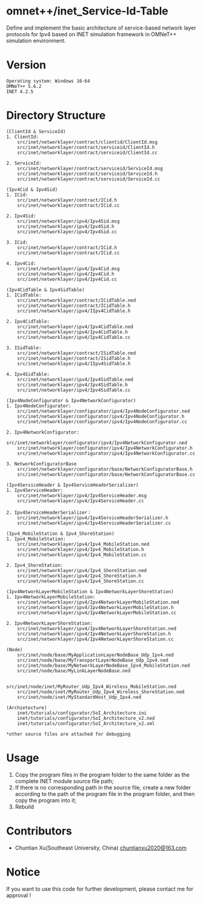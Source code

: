 # omnet++/inet_Service-Id-Table 
Define and implement the basic architecture of service-based network layer protocols for Ipv4 based on INET simulation framework in OMNeT++ simulation environment.
# Version
	Operating system: Windows 10-64
	OMNeT++ 5.6.2
	INET 4.2.5
# Directory Structure
	(ClientId & ServiceId)
	1. ClientId:
		src/inet/networklayer/contract/clientid/ClientId.msg
		src/inet/networklayer/contract/serviceid/ClientId.h
		src/inet/networklayer/contract/serviceid/ClientId.cc
		
	2. ServiceId:
		src/inet/networklayer/contract/serviceid/ServiceId.msg
		src/inet/networklayer/contract/serviceid/ServiceId.h
		src/inet/networklayer/contract/serviceid/ServiceId.cc

	(Ipv4Cid & Ipv4Sid)
	1. ICid:
		src/inet/networklayer/contract/ICid.h
		src/inet/networklayer/contract/ICid.cc
		
	2. Ipv4Sid:
		src/inet/networklayer/ipv4/Ipv4Sid.msg
		src/inet/networklayer/ipv4/Ipv4Sid.h
		src/inet/networklayer/ipv4/Ipv4Sid.cc
		
	3. ICid:
		src/inet/networklayer/contract/ICid.h
		src/inet/networklayer/contract/ICid.cc

	4. Ipv4Cid:
		src/inet/networklayer/ipv4/Ipv4Cid.msg
		src/inet/networklayer/ipv4/Ipv4Cid.h
		src/inet/networklayer/ipv4/Ipv4Cid.cc
		
	(Ipv4CidTable & Ipv4SidTable)
	1. ICidTable:
		src/inet/networklayer/contract/ICidTable.ned
		src/inet/networklayer/contract/ICidTable.h
		src/inet/networklayer/ipv4/IIpv4CidTable.h
		
	2. Ipv4CidTable:
		src/inet/networklayer/ipv4/Ipv4CidTable.ned
		src/inet/networklayer/ipv4/Ipv4CidTable.h
		src/inet/networklayer/ipv4/Ipv4CidTable.cc

	3. ISidTable:
		src/inet/networklayer/contract/ISidTable.ned
		src/inet/networklayer/contract/ISidTable.h
		src/inet/networklayer/ipv4/IIpv4SidTable.h
		
	4. Ipv4SidTable:
		src/inet/networklayer/ipv4/Ipv4SidTable.ned
		src/inet/networklayer/ipv4/Ipv4SidTable.h
		src/inet/networklayer/ipv4/Ipv4SidTable.cc
		
	(Ipv4NodeConfigurator & Ipv4NetworkConfigurator)
	1. Ipv4NodeConfigurator:
		src/inet/networklayer/configurator/ipv4/Ipv4NodeConfigurator.ned
		src/inet/networklayer/configurator/ipv4/Ipv4NodeConfigurator.h
		src/inet/networklayer/configurator/ipv4/Ipv4NodeConfigurator.cc
	
	2. Ipv4NetworkConfigurator:
		src/inet/networklayer/configurator/ipv4/Ipv4NetworkConfigurator.ned
		src/inet/networklayer/configurator/ipv4/Ipv4NetworkConfigurator.h
		src/inet/networklayer/configurator/ipv4/Ipv4NetworkConfigurator.cc
	
	3. NetworkConfiguratorBase
		src/inet/networklayer/configurator/base/NetworkConfiguratorBase.h
		src/inet/networklayer/configurator/base/NetworkConfiguratorBase.cc
		
	(Ipv4ServiceHeader & Ipv4ServiceHeaderSerializer)
	1. Ipv4ServiceHeader:
		src/inet/networklayer/ipv4/Ipv4ServiceHeader.msg
		src/inet/networklayer/ipv4/Ipv4ServiceHeader.cc
		
	2. Ipv4ServiceHeaderSerializer：
		src/inet/networklayer/ipv4/Ipv4ServiceHeaderSerializer.h
		src/inet/networklayer/ipv4/Ipv4ServiceHeaderSerializer.cc

	(Ipv4_MobileStation & Ipv4_ShoreStation)
	1. Ipv4_MobileStation:
		src/inet/networklayer/ipv4/Ipv4_MobileStation.ned
		src/inet/networklayer/ipv4/Ipv4_MobileStation.h
		src/inet/networklayer/ipv4/Ipv4_MobileStation.cc
		
	2. Ipv4_ShoreStation:
		src/inet/networklayer/ipv4/Ipv4_ShoreStation.ned
		src/inet/networklayer/ipv4/Ipv4_ShoreStation.h
		src/inet/networklayer/ipv4/Ipv4_ShoreStation.cc
		
	(Ipv4NetworkLayerMobileStation & Ipv4NetworkLayerShoreStation)
	1. Ipv4NetworkLayerMobileStation:
		src/inet/networklayer/ipv4/Ipv4NetworkLayerMobileStation.ned
		src/inet/networklayer/ipv4/Ipv4NetworkLayerMobileStation.h
		src/inet/networklayer/ipv4/Ipv4NetworkLayerMobileStation.cc
	
	2. Ipv4NetworkLayerShoreStation:
		src/inet/networklayer/ipv4/Ipv4NetworkLayerShoreStation.ned
		src/inet/networklayer/ipv4/Ipv4NetworkLayerShoreStation.h
		src/inet/networklayer/ipv4/Ipv4NetworkLayerShoreStation.cc
		
	(Node)
		src/inet/node/base/MyApplicationLayerNodeBase_Udp_Ipv4.ned
		src/inet/node/base/MyTransportLayerNodeBase_Udp_Ipv4.ned
		src/inet/node/base/MyNetworkLayerNodeBase_Ipv4_MobileStation.ned
		src/inet/node/base/MyLinkLayerNodeBase.ned
		
        	src/inet/node/inet/MyRouter_Udp_Ipv4_Wireless_MobileStation.ned
		src/inet/node/inet/MyRouter_Udp_Ipv4_Wireless_ShoreStation.ned
		src/inet/node/inet/MyStandardHost_Udp_Ipv4.ned

	(Archietecture)
		inet/tutorials/configurator/SoI_Architecture.ini
		inet/tutorials/configurator/SoI_Architecture_v2.ned
		inet/tutorials/configurator/SoI_Architecture_v2.xml
		
	*other source files are attached for debugging 
# Usage
1. Copy the program files in the program folder to the same folder as the complete INET module source file path;
2. If there is no corresponding path in the source file, create a new folder according to the path of the program file in the program folder, and then copy the program into it;
3. Rebuild
# Contributors
* Chuntian Xu(Southeast University, China)
chuntianxu2020@163.com
# Notice
If you want to use this code for further development, please contact me for approval !
